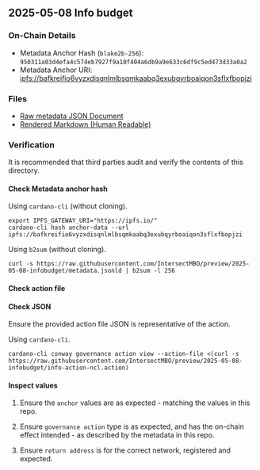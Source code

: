 ## 2025-05-08 Info budget

### On-Chain Details

- Metadata Anchor Hash (`blake2b-256`): `950311a03d4efa4c574eb7927f9a10f404a6db9a9e633c6df9c5ed473d33a0a2`
- Metadata Anchor URI: <ipfs://bafkreifio6vyzxdisqnlmlbsqmkaabq3exubqyrboaiqon3sflxfbopjzi>

### Files

- [Raw metadata JSON Document](./metadata.jsonld)
- [Rendered Markdown (Human Readable)](./metadata.jsonld.md)

### Verification

It is recommended that third parties audit and verify the contents of this directory.

#### Check Metadata anchor hash

Using `cardano-cli` (without cloning).

```shell
export IPFS_GATEWAY_URI="https://ipfs.io/"
cardano-cli hash anchor-data --url ipfs://bafkreifio6vyzxdisqnlmlbsqmkaabq3exubqyrboaiqon3sflxfbopjzi
```

Using `b2sum` (without cloning).

```shell
curl -s https://raw.githubusercontent.com/IntersectMBO/preview/2025-05-08-infobudget/metadata.jsonld | b2sum -l 256
```

#### Check action file

#### Check JSON

Ensure the provided action file JSON is representative of the action.

Using `cardano-cli`.

```shell
cardano-cli conway governance action view --action-file <(curl -s https://raw.githubusercontent.com/IntersectMBO/preview/2025-05-08-infobudget/info-action-ncl.action)
```

#### Inspect values

1. Ensure the `anchor` values are as expected - matching the values in this repo.

2. Ensure `governance action` type is as expected, and has the on-chain effect intended - as described by the metadata in this repo.

3. Ensure `return address` is for the correct network, registered and expected.
